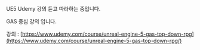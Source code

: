 UE5 Udemy 강의 듣고 따라하는 중입니다.

GAS 중심 강의 입니다.

강의 : [https://www.udemy.com/course/unreal-engine-5-gas-top-down-rpg](https://www.udemy.com/course/unreal-engine-5-gas-top-down-rpg/)



